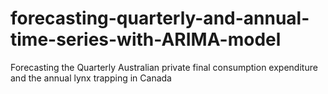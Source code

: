 # forecasting-quarterly-and-annual-time-series-with-ARIMA-model
Forecasting the Quarterly Australian private final consumption expenditure and the annual lynx trapping in Canada
